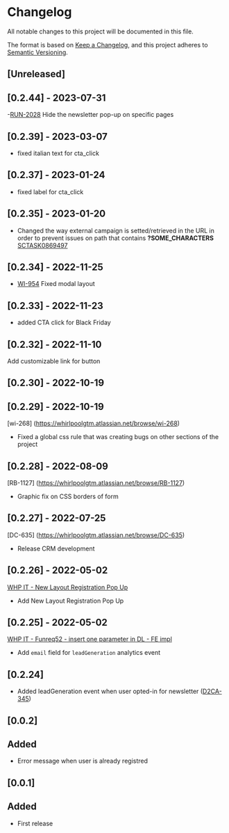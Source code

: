 # Changelog

All notable changes to this project will be documented in this file.

The format is based on [Keep a Changelog](https://keepachangelog.com/en/1.0.0/),
and this project adheres to [Semantic Versioning](https://semver.org/spec/v2.0.0.html).

## [Unreleased]

## [0.2.44] - 2023-07-31
-[RUN-2028](https://whirlpoolgtm.atlassian.net/browse/RUN-2028) Hide the newsletter pop-up on specific pages
## [0.2.39] - 2023-03-07
- fixed italian text for cta_click

## [0.2.37] - 2023-01-24
- fixed label for cta_click

## [0.2.35] - 2023-01-20

- Changed the way external campaign is setted/retrieved in the URL in order to prevent issues on path that contains **?SOME_CHARACTERS** [SCTASK0869497](https://whirlpool.service-now.com/nav_to.do?uri=sc_task.do?sys_id=b1be00414760a910e8e97161e36d43c9)

## [0.2.34] - 2022-11-25

- [WI-954](https://whirlpoolgtm.atlassian.net/browse/WI-954) Fixed modal layout

## [0.2.33] - 2022-11-23

- added CTA click for Black Friday

## [0.2.32] - 2022-11-10

Add customizable link for button

## [0.2.30] - 2022-10-19

## [0.2.29] - 2022-10-19

[wi-268] (https://whirlpoolgtm.atlassian.net/browse/wi-268)

- Fixed a global css rule that was creating bugs on other sections of the project

## [0.2.28] - 2022-08-09

[RB-1127] (https://whirlpoolgtm.atlassian.net/browse/RB-1127)

- Graphic fix on CSS borders of form

## [0.2.27] - 2022-07-25

[DC-635] (https://whirlpoolgtm.atlassian.net/browse/DC-635)

- Release CRM development

## [0.2.26] - 2022-05-02

[WHP IT - New Layout Registration Pop Up](https://whirlpoolgtm.atlassian.net/browse/RB-923)

- Add New Layout Registration Pop Up

## [0.2.25] - 2022-05-02

[WHP IT - Funreq52 - insert one parameter in DL - FE impl](https://whirlpoolgtm.atlassian.net/browse/D2CA-639)

- Add `email` field for `leadGeneration` analytics event

## [0.2.24]

- Added leadGeneration event when user opted-in for newsletter ([D2CA-345](https://whirlpoolgtm.atlassian.net/browse/D2CA-345))

## [0.0.2]

## Added

- Error message when user is already registred

## [0.0.1]

## Added

- First release
